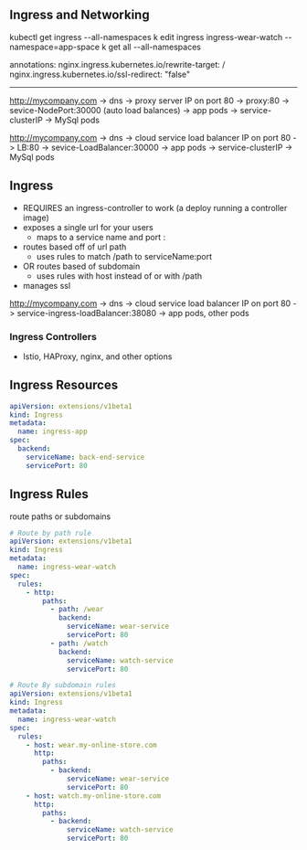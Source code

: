 ## Ingress and Networking

kubectl get ingress --all-namespaces
k edit ingress ingress-wear-watch --namespace=app-space
k get all --all-namespaces

annotations: 
  nginx.ingress.kubernetes.io/rewrite-target: /
  nginx.ingress.kubernetes.io/ssl-redirect: "false"

  
----------------------
http://mycompany.com 
-> dns -> proxy server IP on port 80
-> proxy:80 -> sevice-NodePort:30000 (auto load balances)
-> app pods
-> service-clusterIP -> MySql pods

http://mycompany.com 
-> dns -> cloud service load balancer IP on port 80
-> LB:80 -> sevice-LoadBalancer:30000
-> app pods
-> service-clusterIP -> MySql pods

## Ingress
- REQUIRES an ingress-controller to work (a deploy running a controller image)
- exposes a single url for your users
  - maps to a service name and port <service-name>:<port>
- routes based off of url path
  - uses rules to match /path to serviceName:port
- OR routes based of subdomain 
  - uses rules with host instead of or with /path 
- manages ssl 

http://mycompany.com 
-> dns -> cloud service load balancer IP on port 80
-> service-ingress-loadBalancer:38080 
-> app pods, other pods

### Ingress Controllers
- Istio, HAProxy, nginx, and other options


## Ingress Resources
```yaml
apiVersion: extensions/v1beta1
kind: Ingress
metadata:
  name: ingress-app
spec:
  backend: 
    serviceName: back-end-service
    servicePort: 80
```

## Ingress Rules
route paths or subdomains 

```yaml
# Route by path rule
apiVersion: extensions/v1beta1
kind: Ingress
metadata:
  name: ingress-wear-watch
spec:
  rules:
    - http:
        paths:
          - path: /wear
            backend:
              serviceName: wear-service
              servicePort: 80
          - path: /watch
            backend:
              serviceName: watch-service
              servicePort: 80
```
```yaml
# Route By subdomain rules
apiVersion: extensions/v1beta1
kind: Ingress
metadata:
  name: ingress-wear-watch
spec:
  rules:
    - host: wear.my-online-store.com
      http:
        paths:
          - backend:
              serviceName: wear-service
              servicePort: 80
    - host: watch.my-online-store.com
      http:
        paths:
          - backend:
              serviceName: watch-service
              servicePort: 80
```
